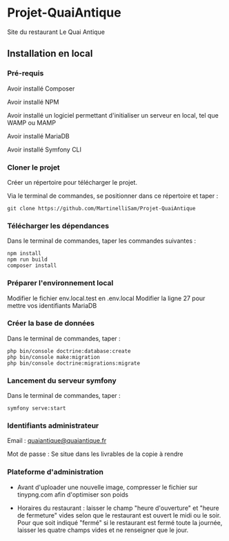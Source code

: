 # Projet-QuaiAntique
Site du restaurant Le Quai Antique

## Installation en local

### Pré-requis
Avoir installé Composer

Avoir installé NPM

Avoir installé un logiciel permettant d'initialiser un serveur en local, tel que WAMP ou MAMP

Avoir installé MariaDB

Avoir installé Symfony CLI


### Cloner le projet 

Créer un répertoire pour télécharger le projet.

Via le terminal de commandes, se positionner dans ce répertoire et taper : 
```
git clone https://github.com/MartinelliSam/Projet-QuaiAntique
```

### Télécharger les dépendances

Dans le terminal de commandes, taper les commandes suivantes : 
```
npm install
npm run build
composer install
```

### Préparer l'environnement local

Modifier le fichier env.local.test en .env.local
Modifier la ligne 27 pour mettre vos identifiants MariaDB

### Créer la base de données

Dans le terminal de commandes, taper : 
```
php bin/console doctrine:database:create
php bin/console make:migration
php bin/console doctrine:migrations:migrate
```

### Lancement du serveur symfony

Dans le terminal de commandes, taper :
```
symfony serve:start
```

### Identifiants administrateur
Email : quaiantique@quaiantique.fr

Mot de passe : Se situe dans les livrables de la copie à rendre

### Plateforme d'administration

* Avant d'uploader une nouvelle image, compresser le fichier sur tinypng.com 
afin d'optimiser son poids

* Horaires du restaurant : laisser le champ "heure d'ouverture" et "heure de fermeture" 
vides selon que le restaurant est ouvert le midi ou le soir. Pour que soit indiqué "fermé" si le restaurant
 est fermé toute la journée, laisser les quatre champs vides et ne renseigner que le jour.














